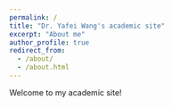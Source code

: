 ```yaml
---
permalink: /
title: "Dr. Yafei Wang's academic site"
excerpt: "About me"
author_profile: true
redirect_from: 
  - /about/
  - /about.html
---
```


Welcome to my academic site!
